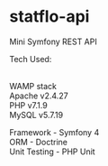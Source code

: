 # statflo-api
Mini Symfony REST API


Tech Used:<br><br>

WAMP stack<br>
Apache v2.4.27<br>
PHP v7.1.9<br>
MySQL v5.7.19<br>

Framework - Symfony 4<br>
ORM - Doctrine<br>
Unit Testing - PHP Unit<br>
